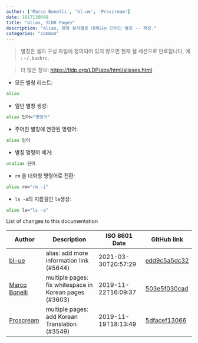 ```yaml
---
author: ['Marco Bonelli', 'bl-ue', 'Proscream']
date: 1617130649
title: "alias, TLDR Pages"
description: "alias, 명령 문자열로 대체되는 단어인 별칭 -- 작성."
categories: "common"
---
```

> 별칭은 셀의 구성 파일에 정의되어 있지 않으면 현재 쉘 세션으로 만료됩니다, 예 : `~/.bashrc`.

> 더 많은 정보: <https://tldp.org/LDP/abs/html/aliases.html>.

- 모든 별칭 리스트:

```bash
alias
```

- 일반 별칭 생성:

```bash
alias 단어="명령어"
```

- 주어진 별칭에 연관된 명령어:

```bash
alias 단어
```

- 별칭 명령어 제거:

```bash
unalias 단어
```

- `rm` 을 대화형 명령어로 전환:

```bash
alias rm="rm -i"
```

- `ls -a`의 지름길인 `la`생성:

```bash
alias la="ls -a"
```
List of changes to this documentation


Author | Description | ISO 8601 Date | GitHub link
------|-----|-----|-----
[bl-ue](mailto:54780737+bl-ue@users.noreply.github.com) | alias: add more information link (#5644) | 2021-03-30T20:57:29 | [edd9c5a5dc32](https://github.com/tldr-pages/tldr/commit/edd9c5a5dc32839ecf45b50d02d0260b8032002e)
[Marco Bonelli](mailto:mebeim@users.noreply.github.com) | multiple pages: fix whitespace in Korean pages (#3603) | 2019-11-22T16:09:37 | [503e5f030cad](https://github.com/tldr-pages/tldr/commit/503e5f030cada020dd32b7d2bef431e2e8b5b2d8)
[Proscream](mailto:proscream@naver.com) | multiple pages: add Korean Translation (#3549) | 2019-11-19T18:13:49 | [5dfacef13066](https://github.com/tldr-pages/tldr/commit/5dfacef1306610247597b34374d3b62d41bd2f6f)

